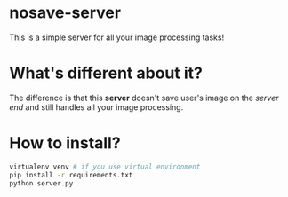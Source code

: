 # nosave-server

This is a simple server for all your image processing tasks!

# What's different about it?

The difference is that this **server** doesn't save user's image on the _server end_ and still handles all your image processing.

# How to install?

```bash
virtualenv venv # if you use virtual environment
pip install -r requirements.txt
python server.py
```
